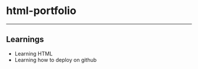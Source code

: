 # html-portfolio
<hr>
<h2>Learnings</h2>
<ul>
  <li>Learning HTML</li>
  <li>Learning how to deploy on github</li>
</ul>
